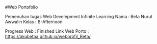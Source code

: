#Web Portofolio

Pemenuhan tugas Web Develepment Infinite Learning
Nama    : Beta Nurul Awwalin
Kelas   : B-Afternoon

Progress Web : Finished
Link Web Porto : https://akubetaa.github.io/weborofil_Beta/